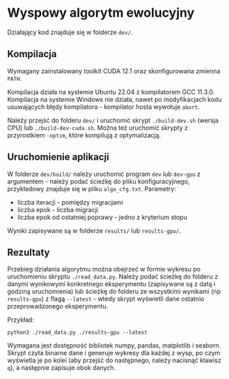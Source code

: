 # Wyspowy algorytm ewolucyjny

Działający kod znajduje się w folderze `dev/`.

## Kompilacja

Wymagany zainstalowany toolkit CUDA 12.1 oraz skonfigurowana zmienna `PATH`.

Kompilacja działa na systemie Ubuntu 22.04 z kompilatorem GCC 11.3.0. Kompilacja na systemie Windows nie działa, nawet po modyfikacjach kodu usuwających błędy kompilatora - kompilator hosta wywołuje `abort`.

Należy przejść do folderu `dev/` i uruchomić skrypt `./build-dev.sh` (wersja CPU) lub `./build-dev-cuda.sh`. Można też uruchomić skrypty z przyrostkiem `-optim`, które kompilują z optymalizacją.

## Uruchomienie aplikacji

W folderze `dev/build/` należy uruchomić program `dev` lub `dev-gpu` z argumentem - należy podać ścieżkę do pliku konfiguracyjnego, przykładowy znajduje się w pliku `algo_cfg.txt`.
Parametry:
- liczba iteracji - pomiędzy migracjami
- liczba epok - liczba migracji
- liczba epok od ostatniej poprawy - jedno z kryterium stopu

Wyniki zapisywane są w folderze `results/` lub `results-gpu/`.

## Rezultaty

Przebieg działania algorytmu można obejrzeć w formie wykresu po uruchomieniu skryptu `./read_data.py`. Należy podać ścieżkę do folderu z danymi wynikowymi konkretnego eksperymentu (zapisywane są z datą i godziną uruchomienia) lub ścieżkę do folderu ze wszystkimi wynikami (np `results-gpu`) z flagą `--latest` - wtedy skrypt wyświetli dane ostatnio przeprowadzonego eksperymentu.

Przykład:

```
python3 ./read_data.py ./results-gpu --latest
```

Wymagana jest dostępność bibliotek numpy, pandas, matplotlib i seaborn.
Skrypt czyta binarne dane i generuje wykresy dla każdej z wysp, po czym wyświetla je po kolei (aby przejść do następnego, należy nacisnąć klawisz `q`), a następnie zapisuje obok danych.

